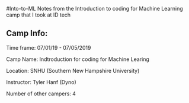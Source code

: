 #Into-to-ML
Notes from the Introduction to coding for Machine Learning camp that I took at ID tech

## Camp Info:
Time frame: 07/01/19 - 07/05/2019

Camp Name: Indtroduction for coding for Machine Learing

Location: SNHU (Southern New Hampshire University)

Instructor: Tyler Hanf (Dyno)

Number of other campers: 4
